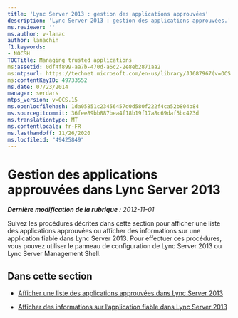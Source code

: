 ```yaml
---
title: 'Lync Server 2013 : gestion des applications approuvées'
description: 'Lync Server 2013 : gestion des applications approuvées.'
ms.reviewer: ''
ms.author: v-lanac
author: lanachin
f1.keywords:
- NOCSH
TOCTitle: Managing trusted applications
ms:assetid: 0df4f899-aa7b-470d-a6c2-2e8eb2871aa2
ms:mtpsurl: https://technet.microsoft.com/en-us/library/JJ687967(v=OCS.15)
ms:contentKeyID: 49733552
ms.date: 07/23/2014
manager: serdars
mtps_version: v=OCS.15
ms.openlocfilehash: 1da05851c23456457d0d580f222f4ca52b804b84
ms.sourcegitcommit: 36fee89bb887bea4f18b19f17a8c69daf5bc423d
ms.translationtype: MT
ms.contentlocale: fr-FR
ms.lasthandoff: 11/26/2020
ms.locfileid: "49425849"
---
```

# <a name="managing-trusted-applications-in-lync-server-2013"></a>Gestion des applications approuvées dans Lync Server 2013

<div data-xmlns="http://www.w3.org/1999/xhtml">

<div class="topic" data-xmlns="http://www.w3.org/1999/xhtml" data-msxsl="urn:schemas-microsoft-com:xslt" data-cs="https://msdn.microsoft.com/">

<div data-asp="https://msdn2.microsoft.com/asp">



</div>

<div id="mainSection">

<div id="mainBody">

<span> </span>

_**Dernière modification de la rubrique :** 2012-11-01_

Suivez les procédures décrites dans cette section pour afficher une liste des applications approuvées ou afficher des informations sur une application fiable dans Lync Server 2013. Pour effectuer ces procédures, vous pouvez utiliser le panneau de configuration de Lync Server 2013 ou Lync Server Management Shell.

<div>

## <a name="in-this-section"></a>Dans cette section

  - [Afficher une liste des applications approuvées dans Lync Server 2013](lync-server-2013-view-a-list-of-trusted-applications.md)

  - [Afficher des informations sur l’application fiable dans Lync Server 2013](lync-server-2013-view-trusted-application-information.md)

</div>

</div>

<span> </span>

</div>

</div>

</div>

